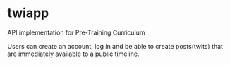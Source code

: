 # twiapp
API implementation for Pre-Training Curriculum

Users can create an account, log in and be able to create posts(twits) that are immediately available to a public timeline.
